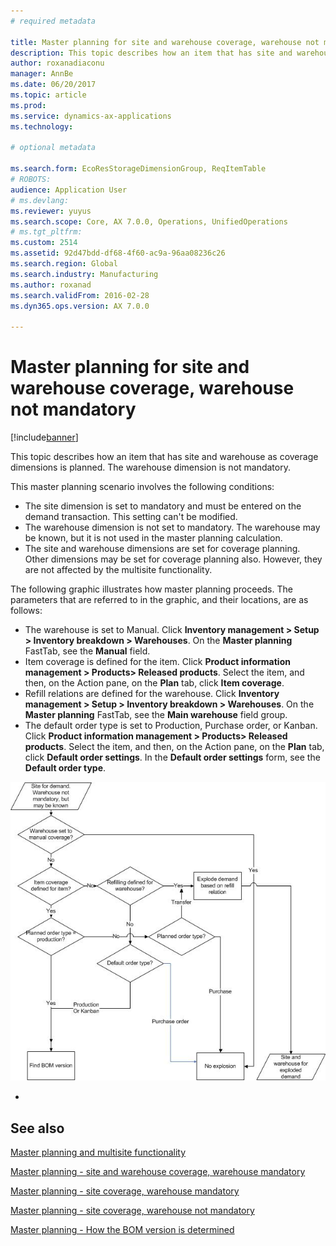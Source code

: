 ```yaml
---
# required metadata

title: Master planning for site and warehouse coverage, warehouse not mandatory
description: This topic describes how an item that has site and warehouse as coverage dimensions is planned. The warehouse dimension is not mandatory.
author: roxanadiaconu
manager: AnnBe
ms.date: 06/20/2017
ms.topic: article
ms.prod: 
ms.service: dynamics-ax-applications
ms.technology: 

# optional metadata

ms.search.form: EcoResStorageDimensionGroup, ReqItemTable
# ROBOTS: 
audience: Application User
# ms.devlang: 
ms.reviewer: yuyus
ms.search.scope: Core, AX 7.0.0, Operations, UnifiedOperations
# ms.tgt_pltfrm: 
ms.custom: 2514
ms.assetid: 92d47bdd-df68-4f60-ac9a-96aa08236c26
ms.search.region: Global
ms.search.industry: Manufacturing
ms.author: roxanad
ms.search.validFrom: 2016-02-28
ms.dyn365.ops.version: AX 7.0.0

---
```


# Master planning for site and warehouse coverage, warehouse not mandatory

[!include[banner](../includes/banner.md)]


This topic describes how an item that has site and warehouse as coverage dimensions is planned. The warehouse dimension is not mandatory.

This master planning scenario involves the following conditions:

-   The site dimension is set to mandatory and must be entered on the demand transaction. This setting can't be modified.
-   The warehouse dimension is not set to mandatory. The warehouse may be known, but it is not used in the master planning calculation.
-   The site and warehouse dimensions are set for coverage planning. Other dimensions may be set for coverage planning also. However, they are not affected by the multisite functionality.

The following graphic illustrates how master planning proceeds. The parameters that are referred to in the graphic, and their locations, are as follows:
-   The warehouse is set to Manual. Click **Inventory management &gt; Setup &gt; Inventory breakdown &gt; Warehouses**. On the **Master planning** FastTab, see the **Manual** field.
-   Item coverage is defined for the item. Click **Product information management &gt; Products&gt; Released products**. Select the item, and then, on the Action pane, on the **Plan** tab, click **Item coverage**.
-   Refill relations are defined for the warehouse. Click **Inventory management &gt; Setup &gt; Inventory breakdown &gt; Warehouses**. On the **Master planning** FastTab, see the **Main warehouse** field group.
-   The default order type is set to Production, Purchase order, or Kanban. Click **Product information management &gt; Products&gt; Released products**. Select the item, and then, on the Action pane, on the **Plan** tab, click **Default order settings**. In the **Default order settings** form, see the **Default order type**.

![Demand for site and warehouse, warehouse not](./media/multisitedemandexplosionscenarioforsiteandwarehousecoveragewarehousenotmandatory.jpg)

 
-



See also
--------

[Master planning and multisite functionality](master-plan-multisite-functionality.md)

[Master planning - site and warehouse coverage, warehouse mandatory](master-plan-site-warehouse-coverage-warehouse-mandatory.md)

[Master planning - site coverage, warehouse mandatory](master-plan-site-coverage-warehouse-mandatory.md)

[Master planning - site coverage, warehouse not mandatory](master-plan-site-coverage-warehouse-not-mandatory.md)

[Master planning - How the BOM version is determined](master-plan-bom-version-determined.md)



